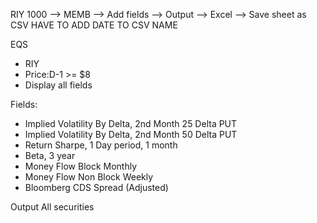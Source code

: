 RIY 1000 --> MEMB --> Add fields --> Output --> Excel --> Save sheet as CSV
HAVE TO ADD DATE TO CSV NAME

EQS
 * RIY
 * Price:D-1 >= $8
 * Display all fields

Fields:
 * Implied Volatility By Delta, 2nd Month 25 Delta PUT
 * Implied Volatility By Delta, 2nd Month 50 Delta PUT
 * Return Sharpe, 1 Day period, 1 month
 * Beta, 3 year
 * Money Flow Block Monthly
 * Money Flow Non Block Weekly
 * Bloomberg CDS Spread (Adjusted)

Output All securities
